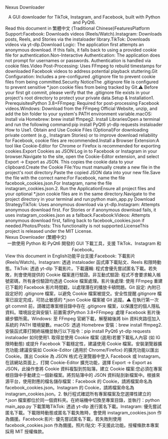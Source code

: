 Nexus Downloader<div align="center">A GUI downloader for TikTok, Instagram, and Facebook, built with Python and PyQt6.</div>Read this document in 繁體中文 (Traditional Chinese)FeaturesPlatform Support:Facebook: Downloads videos (Reels/Watch).Instagram: Downloads posts, Reels, and Stories via the instaloader library.TikTok: Downloads videos via yt-dlp.Download Logic: The application first attempts an anonymous download. If this fails, it falls back to using a provided cookie file for authentication.Non-Interactive Authentication: The application does not prompt for usernames or passwords. Authentication is handled via cookie files.Video Post-Processing: Uses FFmpeg to rebuild timestamps for downloaded Facebook videos to address potential playback stuttering.Git Configuration: Includes a pre-configured .gitignore file to prevent cookie files from being committed.Security NoticeThe .gitignore file is configured to prevent sensitive *.json cookie files from being tracked by Git.⚠️ Before your first git commit, please verify that the .gitignore file exists in your project's root directory to protect your private data.Setup & Installation1. PrerequisitesPython 3.8+FFmpeg: Required for post-processing Facebook videos.Windows: Download from the FFmpeg Official Website, unzip, and add the bin folder to your system's PATH environment variable.macOS: Install via Homebrew: brew install ffmpeg2. Install LibrariesOpen a terminal and run the following command:pip install PyQt6 yt-dlp requests instaloader
How to Use1. Obtain and Use Cookie Files (Optional)For downloading private content (e.g., Instagram Stories) or to improve download reliability for Facebook, cookie files are recommended.Install a Browser Extension:A tool like Cookie-Editor for Chrome or Firefox is recommended for exporting cookies.Export Cookies as JSON:Log in to Facebook or Instagram in your browser.Navigate to the site, open the Cookie-Editor extension, and select Export -> Export as JSON. This copies the cookie data to your clipboard.Create the Cookie File:You must manually create a new file in the project's root directory.Paste the copied JSON data into your new file.Save the file with the correct name:For Facebook, name the file facebook_cookies.json.For Instagram, name the file instagram_cookies.json.2. Run the ApplicationEnsure all project files and your optional *.json cookie files are in the same directory.Navigate to the project directory in your terminal and run:python main_app.py
Download StrategyTikTok: Uses anonymous download via yt-dlp.Instagram: Attempts anonymous download first. For Stories or if anonymous download fails, it uses instagram_cookies.json as a fallback.Facebook:Videos: Attempts anonymous download first, falling back to facebook_cookies.json if needed.Photos/Posts: This functionality is not supported.LicenseThis project is released under the MIT License.<br>Nexus Downloader (繁體中文)<div align="center">一款使用 Python 和 PyQt6 開發的 GUI 下載工具，支援 TikTok、Instagram 和 Facebook。</div>View this document in English功能平台支援:Facebook: 下載影片 (Reels/Watch)。Instagram: 透過 instaloader 函式庫下載貼文、Reels 和限時動態。TikTok: 透過 yt-dlp 下載影片。下載邏輯: 程式會優先嘗試匿名下載。若失敗，則會使用提供的 Cookie 檔案進行驗證。非互動式驗證: 程式不會要求輸入帳號密碼，所有身份驗證均透過 Cookie 檔案處理。影片後處理: 使用 FFmpeg 重建已下載的 Facebook 影片時間戳，以處理潛在的播放卡頓問題。Git 設定: 內附已設定好的 .gitignore 檔案，以避免 Cookie 檔案被提交。安全性提醒.gitignore 檔案已設定完成，可防止敏感的 *.json Cookie 檔案被 Git 追蹤。⚠️ 在執行第一次 git commit 前，請確認專案根目錄中存在 .gitignore 檔案，以保護您的個人隱私資料。環境設定與安裝1. 前置需求Python 3.8+FFmpeg: 處理 Facebook 影片後續步驟所需。Windows: 至 FFmpeg 官網下載，解壓縮後將 bin 資料夾路徑加入系統的 PATH 環境變數。macOS: 透過 Homebrew 安裝：brew install ffmpeg2. 安裝函式庫打開終端機並執行以下指令：pip install PyQt6 yt-dlp requests instaloader
如何使用1. 取得並使用 Cookie 檔案 (選用)若要下載私人內容 (如 IG 限時動態) 或提升 Facebook 下載穩定性，建議使用 Cookie 檔案。安裝瀏覽器擴充功能:建議安裝如 Cookie-Editor (適用於 Chrome/Firefox) 的擴充功能以匯出 Cookie。匯出 Cookie 為 JSON 格式:在瀏覽器中登入 Facebook 或 Instagram。在該網站頁面上，打開 Cookie-Editor 擴充功能，選擇 Export -> Export as JSON，此操作會將 Cookie 資料複製到剪貼簿。建立 Cookie 檔案:您必須在專案根目錄中手動建立一個新檔案。將剪貼簿中的 JSON 資料貼到新檔案中。根據來源平台，使用對應的檔名儲存檔案：Facebook 的 Cookie，請將檔案命名為 facebook_cookies.json。Instagram 的 Cookie，請將檔案命名為 instagram_cookies.json。2. 執行程式確認所有專案檔案及您選擇性建立的 *.json 檔案都位於同一個資料夾。在終端機中切換至專案目錄，並執行：python main_app.py
下載策略TikTok: 透過 yt-dlp 進行匿名下載。Instagram: 優先嘗試匿名下載。下載限時動態或匿名下載失敗時，會使用 instagram_cookies.json 作為備援。Facebook:影片: 優先嘗試匿名下載，若失敗則使用 facebook_cookies.json 作為備援。照片/貼文: 不支援此功能。授權條款本專案採用 MIT 授權條款。
